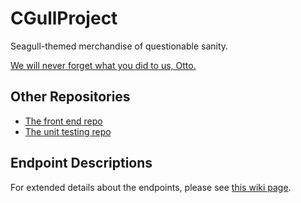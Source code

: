 ﻿# CGullProject
Seagull-themed merchandise of questionable sanity.

[We will never forget what you did to us, Otto.](https://github.com/stellae13/CGullProject/issues/53)

## Other Repositories
- [The front end repo](https://github.com/bsumner2/CGullFrontEnd)
- [The unit testing repo](https://github.com/stellae13/CGullTests)

## Endpoint Descriptions
For extended details about the endpoints, please see [this wiki page](https://github.com/stellae13/CGullProject/wiki/Endpoints).
